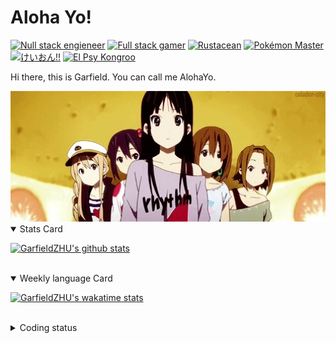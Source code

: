 # Aloha Yo!

[![Null stack engieneer](https://img.shields.io/badge/-Null_stack_engineer-a890f0)](https://github.com/GarfieldZHU)
[![Full stack gamer](https://img.shields.io/badge/-Full_stack_gamer-78c850)](https://steamcommunity.com/profiles/76561198092274492/)
[![Rustacean](https://img.shields.io/badge/-Rustacean-f74c00)](https://www.rust-lang.org/)
[![Pokémon Master](https://img.shields.io/badge/-Pokémon_Master-f8d030)](https://www.pokemon.com/us/pokedex/)
[![けいおん!!](https://img.shields.io/badge/-けいおん!!-f85888)](https://ja.wikipedia.org/wiki/%E6%94%BE%E8%AA%B2%E5%BE%8C%E3%83%86%E3%82%A3%E3%83%BC%E3%82%BF%E3%82%A4%E3%83%A0_(%E3%82%A2%E3%83%AB%E3%83%90%E3%83%A0))
[![El Psy Kongroo](https://img.shields.io/badge/-El_Psy_Kongroo-6890f0)](https://mzh.moegirl.org.cn/zh-hans/El_psy_congroo)


Hi there, this is Garfield. You can call me AlohaYo. 

<img width="640" src="https://raw.githubusercontent.com/GarfieldZHU/GarfieldZHU/master/assets/k-on-5.webp" />


<details open>
<summary>Stats Card</summary>
 
[![GarfieldZHU's github stats](https://github-readme-stats.vercel.app/api?username=GarfieldZHU&show_icons=true&theme=tokyonight)](https://github.com/anuraghazra/github-readme-stats)
 
</details>

<br/>

<details open>
<summary>Weekly language Card</summary>
 
[![GarfieldZHU's wakatime stats](https://github-readme-stats.vercel.app/api/wakatime?username=AlohaYo&theme=nightowl&layout=compact)](https://github.com/GarfieldZHU/GarfieldZHU)


<br/>

</details>

<details>

<summary>Coding status</summary>

<br/>

<!--START_SECTION:waka-->
**🐱 My GitHub Data** 

> 🏆 522 Contributions in the Year 2021
 > 
> 📦 496.4 kB Used in GitHub's Storage 
 > 
> 🚫 Not Opted to Hire
 > 
> 📜 64 Public Repositories 
 > 
> 🔑 36 Private Repositories  
 > 
**I'm a Night 🦉** 

```text
🌞 Morning    102 commits    ████░░░░░░░░░░░░░░░░░░░░░   16.83% 
🌆 Daytime    189 commits    ███████░░░░░░░░░░░░░░░░░░   31.19% 
🌃 Evening    227 commits    █████████░░░░░░░░░░░░░░░░   37.46% 
🌙 Night      88 commits     ███░░░░░░░░░░░░░░░░░░░░░░   14.52%

```


📊 **This Week I Spent My Time On** 

```text
💬 Programming Languages: 
TypeScript               13 hrs 21 mins      █████████████░░░░░░░░░░░░   54.78% 
Java                     5 hrs 44 mins       ██████░░░░░░░░░░░░░░░░░░░   23.5% 
SCSS                     2 hrs 28 mins       ██░░░░░░░░░░░░░░░░░░░░░░░   10.16% 
JavaScript               1 hr 27 mins        █░░░░░░░░░░░░░░░░░░░░░░░░   5.98% 
JSON                     46 mins             ░░░░░░░░░░░░░░░░░░░░░░░░░   3.19%

🔥 Editors: 
VS Code                  18 hrs 6 mins       ██████████████████░░░░░░░   74.26% 
IntelliJ                 6 hrs 16 mins       ██████░░░░░░░░░░░░░░░░░░░   25.74%

💻 Operating System: 
Mac                      17 hrs 42 mins      ██████████████████░░░░░░░   72.6% 
Windows                  6 hrs 41 mins       ██████░░░░░░░░░░░░░░░░░░░   27.4%

```


 Last Updated on 28/10/2021
<!--END_SECTION:waka-->

</details>
